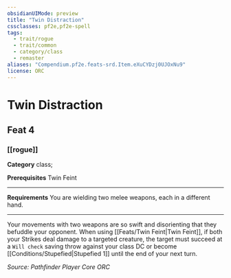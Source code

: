 ```yaml
---
obsidianUIMode: preview
title: "Twin Distraction"
cssclasses: pf2e,pf2e-spell
tags:
  - trait/rogue
  - trait/common
  - category/class
  - remaster
aliases: "Compendium.pf2e.feats-srd.Item.eXuCYDzj0UJOxNu9"
license: ORC
---
```

# Twin Distraction
## Feat 4
### [[rogue]]

**Category** class; 



**Prerequisites** Twin Feint
* * *
**Requirements** You are wielding two melee weapons, each in a different hand.

* * *

Your movements with two weapons are so swift and disorienting that they befuddle your opponent. When using [[Feats/Twin Feint|Twin Feint]], if both your Strikes deal damage to a targeted creature, the target must succeed at a `Will check` saving throw against your class DC or become [[Conditions/Stupefied|Stupefied 1]] until the end of your next turn.

*Source: Pathfinder Player Core*
*ORC*
